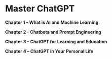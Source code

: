 # Master ChatGPT

**Chapter 1 – What is AI and Machine Learning**.


**Chapter 2 –  Chatbots and Prompt Engineering**


**Chapter 3 –  ChatGPT for Learning and Education**


**Chapter 4 –  ChatGPT in Your Personal Life**


